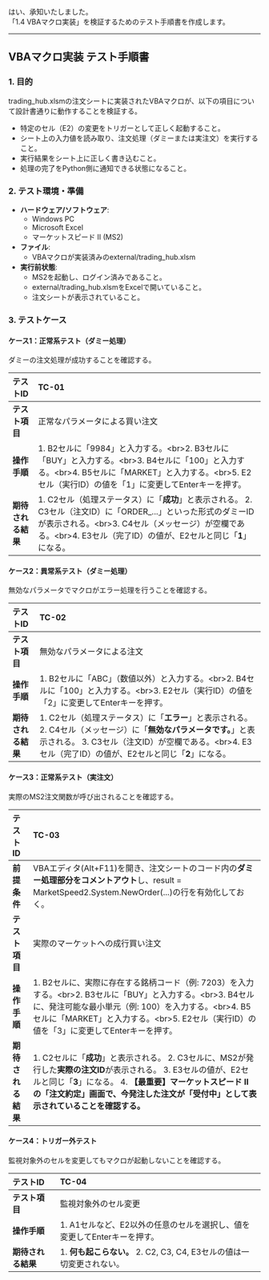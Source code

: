 はい、承知いたしました。  
「1.4 VBAマクロ実装」を検証するためのテスト手順書を作成します。

---

## **VBAマクロ実装 テスト手順書**

### **1\. 目的**

trading\_hub.xlsmの注文シートに実装されたVBAマクロが、以下の項目について設計書通りに動作することを検証する。

* 特定のセル（E2）の変更をトリガーとして正しく起動すること。  
* シート上の入力値を読み取り、注文処理（ダミーまたは実注文）を実行すること。  
* 実行結果をシート上に正しく書き込むこと。  
* 処理の完了をPython側に通知できる状態になること。

### **2\. テスト環境・準備**

* **ハードウェア/ソフトウェア**:  
  * Windows PC  
  * Microsoft Excel  
  * マーケットスピード II (MS2)  
* **ファイル**:  
  * VBAマクロが実装済みのexternal/trading\_hub.xlsm  
* **実行前状態**:  
  * MS2を起動し、ログイン済みであること。  
  * external/trading\_hub.xlsmをExcelで開いていること。  
  * 注文シートが表示されていること。

### **3\. テストケース**

#### **ケース1：正常系テスト（ダミー処理）**

ダミーの注文処理が成功することを確認する。

| テストID | TC-01 |
| :---- | :---- |
| **テスト項目** | 正常なパラメータによる買い注文 |
| **操作手順** | 1\. B2セルに「9984」と入力する。\<br\>2. B3セルに「BUY」と入力する。\<br\>3. B4セルに「100」と入力する。\<br\>4. B5セルに「MARKET」と入力する。\<br\>5. E2セル（実行ID）の値を「1」に変更してEnterキーを押す。 |
| **期待される結果** | 1\. C2セル（処理ステータス）に「**成功**」と表示される。 2\. C3セル（注文ID）に「ORDER\_...」といった形式のダミーIDが表示される。\<br\>3. C4セル（メッセージ）が空欄である。\<br\>4. E3セル（完了ID）の値が、E2セルと同じ「**1**」になる。 |

#### **ケース2：異常系テスト（ダミー処理）**

無効なパラメータでマクロがエラー処理を行うことを確認する。

| テストID | TC-02 |
| :---- | :---- |
| **テスト項目** | 無効なパラメータによる注文 |
| **操作手順** | 1\. B2セルに「ABC」（数値以外）と入力する。\<br\>2. B4セルに「100」と入力する。\<br\>3. E2セル（実行ID）の値を「2」に変更してEnterキーを押す。 |
| **期待される結果** | 1\. C2セル（処理ステータス）に「**エラー**」と表示される。 2\. C4セル（メッセージ）に「**無効なパラメータです。**」と表示される。 3\. C3セル（注文ID）が空欄である。\<br\>4. E3セル（完了ID）の値が、E2セルと同じ「**2**」になる。 |

#### **ケース3：正常系テスト（実注文）**

実際のMS2注文関数が呼び出されることを確認する。

| テストID | TC-03 |
| :---- | :---- |
| **前提条件** | VBAエディタ(Alt+F11)を開き、注文シートのコード内の**ダミー処理部分をコメントアウト**し、result \= MarketSpeed2.System.NewOrder(...)の行を有効化しておく。 |
| **テスト項目** | 実際のマーケットへの成行買い注文 |
| **操作手順** | 1\. B2セルに、実際に存在する銘柄コード（例: 7203）を入力する。\<br\>2. B3セルに「BUY」と入力する。\<br\>3. B4セルに、発注可能な最小単元（例: 100）を入力する。\<br\>4. B5セルに「MARKET」と入力する。\<br\>5. E2セル（実行ID）の値を「3」に変更してEnterキーを押す。 |
| **期待される結果** | 1\. C2セルに「**成功**」と表示される。 2\. C3セルに、MS2が発行した**実際の注文ID**が表示される。 3\. E3セルの値が、E2セルと同じ「**3**」になる。 4\. **【最重要】マーケットスピード II の「注文約定」画面で、今発注した注文が「受付中」として表示されていることを確認する。** |

#### **ケース4：トリガー外テスト**

監視対象外のセルを変更してもマクロが起動しないことを確認する。

| テストID | TC-04 |
| :---- | :---- |
| **テスト項目** | 監視対象外のセル変更 |
| **操作手順** | 1\. A1セルなど、E2以外の任意のセルを選択し、値を変更してEnterキーを押す。 |
| **期待される結果** | 1\. **何も起こらない。** 2\. C2, C3, C4, E3セルの値は一切変更されない。 |

